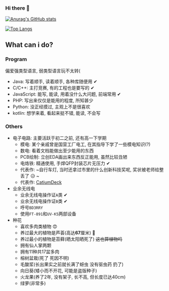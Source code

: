 ### Hi there 👋

<!--
**Catium2006/Catium2006** is a ✨ _special_ ✨ repository because its `README.md` (this file) appears on your GitHub profile.

Here are some ideas to get you started:

- 🔭 I’m currently working on ...
- 🌱 I’m currently learning ...
- 👯 I’m looking to collaborate on ...
- 🤔 I’m looking for help with ...
- 💬 Ask me about ...
- 📫 How to reach me: ...
- 😄 Pronouns: ...
- ⚡ Fun fact: ...
-->


[![Anurag's GitHub stats](https://github-readme-stats.vercel.app/api?username=Catium2006)](https://github.com/anuraghazra/github-readme-stats)

[![Top Langs](https://github-readme-stats.vercel.app/api/top-langs/?username=Catium2006&layout=compact)](https://github.com/anuraghazra/github-readme-stats)

## What can i do?

### Program
偏爱强类型语言, 弱类型语言玩不太转(  
+ Java: 写着顺手, 读着顺手, 各种库随便用 ✔   
+ C/C++: 主打竞赛, 有的工程也是要写的 ✔  
+ JavaScript: 能写, 能读, 用着没什么大问题, 前端常用 ✔  
+ PHP: 写出来仅仅是能用的程度, 所知甚少  
+ Python: 没正经摸过, 主观上不是很喜欢  
+ kotlin: 想学来着, 看起来挺不错, 能读, 不会写

### Others
+ 电子电路:
    主要活跃于初二之前, 还有高一下学期  
    + 模电: 某个亲戚曾是国营工厂电工, 在其指导下学了一些模电知识(?)  
    + 数电: 看着文档能做出至少能用的东西  
    + PCB绘制: 立创EDA画出来东西反正能用, 虽然比较丑陋  
    + 电烙铁: 精通使用, 手焊QFP封装芯片无压力 ✔  
    + 代表作: ~自行车灯, 当时还拿过市里的什么创新科技奖呢, 奖状被老师给整丢了 😥  ~
    + 代表作: [CatiumDeck](https://oshwhub.com/catium2006/CatiumDeck-V1-xiao-dian-nao)
+ 业余无线电
    + 业余无线电操作证`A`类 ✔  
    + 业余无线电操作证`B`类 ✔
    + 呼号`BD3RRY`
    + 使用`FT-891`和`UV-K5`两部设备
+ 种花
    + 喜欢多肉类植物 😍
    + 养过最大的植物是芦荟(高达**67**厘米) 🎉
    + 养过最小的植物是苔藓(晒太阳晒死了) ~~这也算植物吗~~
    + 拥有仙人掌两颗
    + 拥有11种共17盆多肉
    + 榕树盆栽(死了 死因不明)
    + 毛酸浆(长出果实之前就长满了蚜虫 没有驱虫药 扔了)
    + 向日葵(矮小而不开花, 可能是盗版种子)
    + 火龙果(养了2年, 没有架子, 长不高, 但长度已达40cm)
    + 绿萝(非常多)
